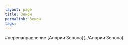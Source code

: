 ```yaml
---
layout: page
title: Зенон
permalink: Зенон
tags: 
---
```

#перенаправление [Апории Зенона](../Апории Зенона)